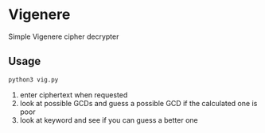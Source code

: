 # Vigenere
Simple Vigenere cipher decrypter

## Usage
```sh
python3 vig.py
```
1. enter ciphertext when requested
2. look at possible GCDs and guess a possible GCD if the calculated one is poor
3. look at keyword and see if you can guess a better one